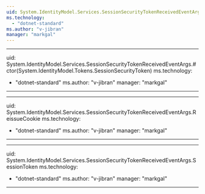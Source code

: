 ```yaml
---
uid: System.IdentityModel.Services.SessionSecurityTokenReceivedEventArgs
ms.technology: 
  - "dotnet-standard"
ms.author: "v-jibran"
manager: "markgal"
---
```


---
uid: System.IdentityModel.Services.SessionSecurityTokenReceivedEventArgs.#ctor(System.IdentityModel.Tokens.SessionSecurityToken)
ms.technology: 
  - "dotnet-standard"
ms.author: "v-jibran"
manager: "markgal"
---

---
uid: System.IdentityModel.Services.SessionSecurityTokenReceivedEventArgs.ReissueCookie
ms.technology: 
  - "dotnet-standard"
ms.author: "v-jibran"
manager: "markgal"
---

---
uid: System.IdentityModel.Services.SessionSecurityTokenReceivedEventArgs.SessionToken
ms.technology: 
  - "dotnet-standard"
ms.author: "v-jibran"
manager: "markgal"
---
